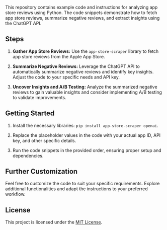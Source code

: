 
This repository contains example code and instructions for analyzing app store reviews using Python. The code snippets demonstrate how to fetch app store reviews, summarize negative reviews, and extract insights using the ChatGPT API.

## Steps

1. **Gather App Store Reviews:** Use the `app-store-scraper` library to fetch app store reviews from the Apple App Store.

2. **Summarize Negative Reviews:** Leverage the ChatGPT API to automatically summarize negative reviews and identify key insights. Adjust the code to your specific needs and API key.

3. **Uncover Insights and A/B Testing:** Analyze the summarized negative reviews to gain valuable insights and consider implementing A/B testing to validate improvements.

## Getting Started

1. Install the necessary libraries: `pip install app-store-scraper openai`.

2. Replace the placeholder values in the code with your actual app ID, API key, and other specific details.

3. Run the code snippets in the provided order, ensuring proper setup and dependencies.

## Further Customization

Feel free to customize the code to suit your specific requirements. Explore additional functionalities and adapt the instructions to your preferred workflow.

## License

This project is licensed under the [MIT License](LICENSE).
